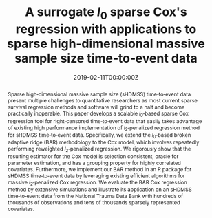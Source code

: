 ---
title: "A surrogate $l_0$ sparse Cox's regression with applications to sparse high‐dimensional massive sample size time‐to‐event data"
tags: 
- pubs
authors:
date: "2019-02-11T00:00:00Z"
doi: "10.1002/sim.8438"

# Schedule page publish date (NOT publication's date).
publishDate: "2017-01-01T00:00:00Z"

# Publication type.
# Legend: 0 = Uncategorized; 1 = Conference paper; 2 = Journal article;
# 3 = Preprint / Working Paper; 4 = Report; 5 = Book; 6 = Book section;
# 7 = Thesis; 8 = Patent
publication_types: ["2"]

# Publication name and optional abbreviated publication name.
#publication: In *Source Themes Conference*
#publication_short: In *STC*

abstract: Sparse high‐dimensional massive sample size (sHDMSS) time‐to‐event data present multiple challenges to quantitative researchers as most current sparse survival regression methods and software will grind to a halt and become practically inoperable. This paper develops a scalable $l_0$‐based sparse Cox regression tool for right‐censored time‐to‐event data that easily takes advantage of existing high performance implementation of $l_2$‐penalized regression method for sHDMSS time‐to‐event data. Specifically, we extend the $l_0$‐based broken adaptive ridge (BAR) methodology to the Cox model, which involves repeatedly performing reweighted $l_2$‐penalized regression. We rigorously show that the resulting estimator for the Cox model is selection consistent, oracle for parameter estimation, and has a grouping property for highly correlated covariates. Furthermore, we implement our BAR method in an R package for sHDMSS time‐to‐event data by leveraging existing efficient algorithms for massive $l_2$‐penalized Cox regression. We evaluate the BAR Cox regression method by extensive simulations and illustrate its application on an sHDMSS time‐to‐event data from the National Trauma Data Bank with hundreds of thousands of observations and tens of thousands sparsely represented covariates.

# Summary. An optional shortened abstract.
summary: Sparse high‐dimensional massive sample size (sHDMSS) time‐to‐event data present multiple challenges to quantitative researchers as most current sparse survival regression methods and software will grind to a halt and become practically inoperable. This paper develops a scalable $l_0$‐based sparse Cox regression tool for right‐censored time‐to‐event data that easily takes advantage of existing high performance implementation of $l_2$‐penalized regression method for sHDMSS time‐to‐event data.

external_link: https://onlinelibrary.wiley.com/doi/abs/10.1002/sim.8438
#links:
#- name: Custom Link
#  url: http://example.org
url_pdf: https://onlinelibrary.wiley.com/doi/abs/10.1002/sim.8438
#url_code: '#'
#url_dataset: '#'
#url_poster: '#'
#url_project: ''
#url_slides: ''
#url_source: '#'
#url_video: '#'
---